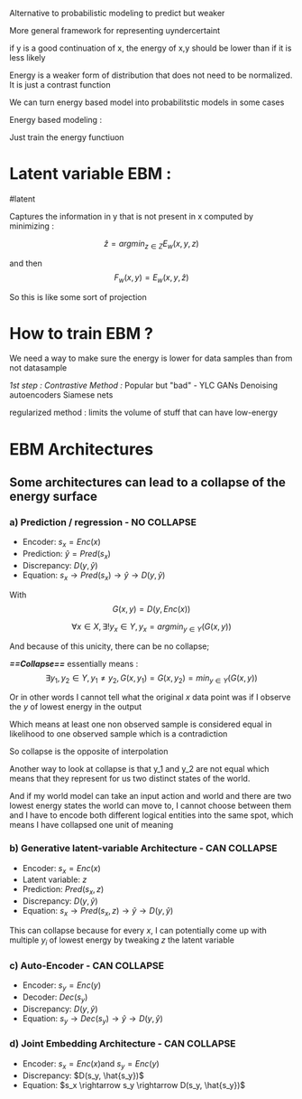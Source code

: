 
Alternative to probabilistic modeling to predict but weaker 

More general framework for representing uyndercertaint



if y is a good continuation of x, the energy of x,y should be lower than if it is less likely


Energy is a weaker form of distribution that does not need to be normalized.
It is just a contrast function


We can turn energy based model into probabilitstic models in some cases


Energy based modeling : 

Just train the energy functiuon



# Latent variable EBM : 
#latent

Captures the information in y that is not present in x
computed by minimizing : 

$$\hat{z}=argmin_{z\in Z}E_w(x,y,z)$$


and then $$F_w(x,y) = E_w(x,y,\hat{z})$$

So this is like some sort of projection


# How to train EBM ? 


We need a way to make sure the energy is lower for data samples than from not datasample

*1st step : Contrastive Method :* Popular but "bad" - YLC
GANs 
Denoising autoencoders 
Siamese nets

regularized method : 
limits the volume of stuff that can have low-energy



# EBM Architectures

## Some architectures can lead to a collapse of the energy surface

### a) Prediction / regression - NO COLLAPSE
- Encoder: $s_x=Enc(x)$
- Prediction: $\hat{y}=Pred(s_x)$
- Discrepancy: $D(y, \hat{y})$
- Equation: $s_x \rightarrow Pred(s_x) \rightarrow \hat{y} \rightarrow D(y, \hat{y})$

With  $$G(x,y)=D(y,Enc(x))$$

$$\forall x \in X,\exists! y_x \in Y, y_x=argmin_{y\in Y}(G(x,y))$$

And because of this unicity, there can be no collapse; 

***==Collapse==*** essentially means : $$\exists y_1,y_2 \in Y, y_1 \neq y_2,G(x,y_1)=G(x,y_2)=min_{y \in Y}(G(x,y))$$

Or in other words I cannot tell what the original $x$ data point was if I observe the $y$ of lowest energy in the output

Which means at least one non observed sample is considered equal in likelihood to one observed sample which is a contradiction

So collapse is the opposite of interpolation

Another way to look at collapse is that y_1 and y_2 are not equal which means that they represent for us two distinct states of the world.

And if my world model can take an input action and world and there are two lowest energy states the world can move to, I cannot choose between them and I have to encode both different logical entities into the same spot, which means I have collapsed one unit of meaning

### b) Generative latent-variable Architecture - CAN COLLAPSE
- Encoder: $s_x=Enc(x)$
- Latent variable: $z$
- Prediction: $Pred(s_x, z)$
- Discrepancy: $D(y, \hat{y})$
- Equation: $s_x \rightarrow Pred(s_x, z) \rightarrow \hat{y} \rightarrow D(y, \hat{y})$

This can collapse because for every $x$, I can potentially come up with multiple $y_i$ of lowest energy by tweaking $z$ the latent variable
### c) Auto-Encoder - CAN COLLAPSE
- Encoder: $s_y=Enc(y)$
- Decoder: $Dec(s_y)$
- Discrepancy: $D(y, \hat{y})$
- Equation: $s_y \rightarrow Dec(s_y) \rightarrow \hat{y} \rightarrow D(y, \hat{y})$

### d) Joint Embedding Architecture - CAN COLLAPSE
- Encoder: $s_x=Enc(x)$and $s_y=Enc(y)$
- Discrepancy: $D(s_y, \hat{s_y})$
- Equation: $s_x \rightarrow s_y \rightarrow D(s_y, \hat{s_y})$

